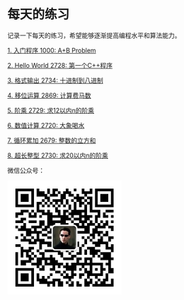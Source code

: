 # 每天的练习

记录一下每天的练习，希望能够逐渐提高编程水平和算法能力。

[1. 入门程序 1000: A+B Problem](https://github.com/Ienu/ExerciseEveryday/blob/master/Page/1000-1099/1000.md)

[2. Hello World 2728: 第一个C++程序](https://github.com/Ienu/ExerciseEveryday/blob/master/Page/2700-2799/2728.md)

[3. 格式输出 2734: 十进制到八进制](https://github.com/Ienu/ExerciseEveryday/blob/master/Page/2700-2799/2734.md)

[4. 移位运算 2869: 计算费马数](https://github.com/Ienu/ExerciseEveryday/blob/master/Page/2800-2899/2869.md)

[5. 阶乘 2729: 求12以内n的阶乘](https://github.com/Ienu/ExerciseEveryday/blob/master/Page/2700-2799/2729.md)

[6. 数值计算 2720: 大象喝水](https://github.com/Ienu/ExerciseEveryday/blob/master/Page/2700-2799/2720.md)

[7. 循环累加 2679: 整数的立方和](https://github.com/Ienu/ExerciseEveryday/blob/master/Page/2600-2699/2679.md)

[8. 超长整型 2730: 求20以内n的阶乘](https://github.com/Ienu/ExerciseEveryday/blob/master/Page/2700-2799/2730.md)

微信公众号：

![weixin](https://github.com/Ienu/ExerciseEveryday/blob/master/qr.jpg)
